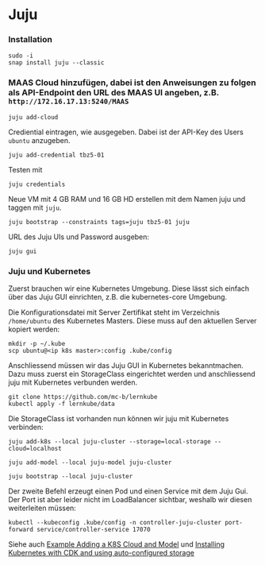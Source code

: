 Juju
====

### Installation

    sudo -i
    snap install juju --classic

### MAAS Cloud hinzufügen, dabei ist den Anweisungen zu folgen als API-Endpoint den URL des MAAS UI angeben, z.B. `http://172.16.17.13:5240/MAAS`
    
    juju add-cloud
    
Crediential eintragen, wie ausgegeben. Dabei ist der API-Key des Users `ubuntu` anzugeben.    
    
    juju add-credential tbz5-01
    
Testen mit
    
    juju credentials
      
Neue VM mit 4 GB RAM und 16 GB HD erstellen mit dem Namen juju und taggen mit `juju`.    
      
    juju bootstrap --constraints tags=juju tbz5-01 juju
      
URL des Juju UIs und Password ausgeben: 
      
    juju gui
 
### Juju und Kubernetes

Zuerst brauchen wir eine Kubernetes Umgebung. Diese lässt sich einfach über das Juju GUI einrichten, z.B. die kubernetes-core Umgebung.

Die Konfigurationsdatei mit Server Zertifikat steht im Verzeichnis `/home/ubuntu` des Kubernetes Masters. Diese muss auf den aktuellen Server kopiert werden:

    mkdir -p ~/.kube
    scp ubuntu@<ip k8s master>:config .kube/config

Anschliessend müssen wir das Juju GUI in Kubernetes bekanntmachen. Dazu muss zuerst ein StorageClass eingerichtet werden und anschliessend juju mit Kubernetes verbunden werden.

    git clone https://github.com/mc-b/lernkube
    kubectl apply -f lernkube/data
    
Die StorageClass ist vorhanden nun können wir juju mit Kubernetes verbinden:
    
    juju add-k8s --local juju-cluster --storage=local-storage --cloud=localhost
    
    juju add-model --local juju-model juju-cluster
    
    juju bootstrap --local juju-cluster
    
Der zweite Befehl erzeugt einen Pod und einen Service mit dem Juju Gui. Der Port ist aber leider nicht im LoadBalancer sichtbar, weshalb wir diesen weiterleiten müssen:

    kubectl --kubeconfig .kube/config -n controller-juju-cluster port-forward service/controller-service 17070
          
Siehe auch [Example Adding a K8S Cloud and Model](https://discourse.jujucharms.com/t/tutorial-2-6-2-example-adding-a-k8s-cloud-and-model/1484) und [Installing Kubernetes with CDK and using auto-configured storage](https://jaas.ai/docs/k8s-cdk-autostorage-tutorial) 